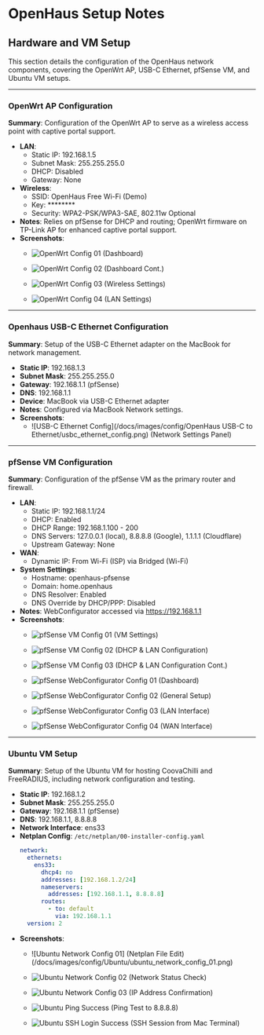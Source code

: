 # OpenHaus Setup Notes

## Hardware and VM Setup
This section details the configuration of the OpenHaus network components, covering the OpenWrt AP, USB-C Ethernet, pfSense VM, and Ubuntu VM setups.

---

### OpenWrt AP Configuration
**Summary**: Configuration of the OpenWrt AP to serve as a wireless access point with captive portal support.
- **LAN**:
  - Static IP: 192.168.1.5
  - Subnet Mask: 255.255.255.0
  - DHCP: Disabled
  - Gateway: None
- **Wireless**:
  - SSID: OpenHaus Free Wi-Fi (Demo)
  - Key: ********
  - Security: WPA2-PSK/WPA3-SAE, 802.11w Optional
- **Notes**: Relies on pfSense for DHCP and routing; OpenWrt firmware on TP-Link AP for enhanced captive portal support.
- **Screenshots**:
  - ![OpenWrt Config 01](/docs/images/config/OpenWrt/openwrt_config_01.png) (Dashboard)

  - ![OpenWrt Config 02](/docs/images/config/OpenWrt/openwrt_config_02.png) (Dashboard Cont.)

  - ![OpenWrt Config 03](/docs/images/config/OpenWrt/openwrt_config_03.png) (Wireless Settings)

  - ![OpenWrt Config 04](/docs/images/config/OpenWrt/openwrt_config_04.png) (LAN Settings)

---

### Openhaus USB-C Ethernet Configuration
**Summary**: Setup of the USB-C Ethernet adapter on the MacBook for network management.
- **Static IP**: 192.168.1.3
- **Subnet Mask**: 255.255.255.0
- **Gateway**: 192.168.1.1 (pfSense)
- **DNS**: 192.168.1.1
- **Device**: MacBook via USB-C Ethernet adapter
- **Notes**: Configured via MacBook Network settings.
- **Screenshots**:
  - ![USB-C Ethernet Config](/docs/images/config/OpenHaus USB-C to Ethernet/usbc_ethernet_config.png) (Network Settings Panel)

---

### pfSense VM Configuration
**Summary**: Configuration of the pfSense VM as the primary router and firewall.
- **LAN**:
  - Static IP: 192.168.1.1/24
  - DHCP: Enabled
  - DHCP Range: 192.168.1.100 - 200
  - DNS Servers: 127.0.0.1 (local), 8.8.8.8 (Google), 1.1.1.1 (Cloudflare)
  - Upstream Gateway: None
- **WAN**:
  - Dynamic IP: From Wi-Fi (ISP) via Bridged (Wi-Fi)
- **System Settings**:
  - Hostname: openhaus-pfsense
  - Domain: home.openhaus
  - DNS Resolver: Enabled
  - DNS Override by DHCP/PPP: Disabled
- **Notes**: WebConfigurator accessed via https://192.168.1.1
- **Screenshots**:
  - ![pfSense VM Config 01](/docs/images/config/pfSense/VM/pfsense_vm_config_01.png) (VM Settings)

  - ![pfSense VM Config 02](/docs/images/config/pfSense/VM/pfsense_vm_config_02.png) (DHCP & LAN Configuration)

  - ![pfSense VM Config 03](/docs/images/config/pfSense/VM/pfsense_vm_config_03.png) (DHCP & LAN Configuration Cont.)

  - ![pfSense WebConfigurator Config 01](/docs/images/config/pfSense/WebConfigurator/pfsense_webconfigurator_config_01.png) (Dashboard)

  - ![pfSense WebConfigurator Config 02](/docs/images/config/pfSense/WebConfigurator/pfsense_webconfigurator_config_02.png) (General Setup)

  - ![pfSense WebConfigurator Config 03](/docs/images/config/pfSense/WebConfigurator/pfsense_webconfigurator_config_03.png) (LAN Interface)

  - ![pfSense WebConfigurator Config 04](/docs/images/config/pfSense/WebConfigurator/pfsense_webconfigurator_config_04.png) (WAN Interface)

---

### Ubuntu VM Setup
**Summary**: Setup of the Ubuntu VM for hosting CoovaChilli and FreeRADIUS, including network configuration and testing.
- **Static IP**: 192.168.1.2
- **Subnet Mask**: 255.255.255.0
- **Gateway**: 192.168.1.1 (pfSense)
- **DNS**: 192.168.1.1, 8.8.8.8
- **Network Interface**: ens33
- **Netplan Config**: `/etc/netplan/00-installer-config.yaml`
  ```yaml
  network:
    ethernets:
      ens33:
        dhcp4: no
        addresses: [192.168.1.2/24]
        nameservers:
          addresses: [192.168.1.1, 8.8.8.8]
        routes:
          - to: default
            via: 192.168.1.1
    version: 2
- **Screenshots**:
  - ![Ubuntu Network Config 01] (Netplan File Edit) (/docs/images/config/Ubuntu/ubuntu_network_config_01.png) 

  - ![Ubuntu Network Config 02](/docs/images/config/Ubuntu/ubuntu_network_config_02.png) (Network Status Check)

  - ![Ubuntu Network Config 03](/docs/images/config/Ubuntu/ubuntu_network_config_03.png) (IP Address Confirmation)

  - ![Ubuntu Ping Success](/docs/images/config/Ubuntu/ubuntu_ping_success.png) (Ping Test to 8.8.8.8)

  - ![Ubuntu SSH Login Success](/docs/images/config/Ubuntu/ubuntu_ssh_login_success.png) (SSH Session from Mac Terminal)

